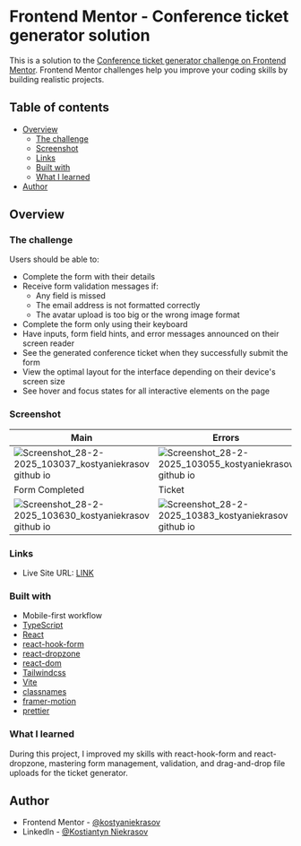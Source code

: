# Frontend Mentor - Conference ticket generator solution

This is a solution to the [Conference ticket generator challenge on Frontend Mentor](https://www.frontendmentor.io/challenges/conference-ticket-generator-oq5gFIU12w). Frontend Mentor challenges help you improve your coding skills by building realistic projects.

## Table of contents

- [Overview](#overview)
  - [The challenge](#the-challenge)
  - [Screenshot](#screenshot)
  - [Links](#links)
  - [Built with](#built-with)
  - [What I learned](#what-i-learned)
- [Author](#author)


## Overview

### The challenge

Users should be able to:

- Complete the form with their details
- Receive form validation messages if:
  - Any field is missed
  - The email address is not formatted correctly
  - The avatar upload is too big or the wrong image format
- Complete the form only using their keyboard
- Have inputs, form field hints, and error messages announced on their screen reader
- See the generated conference ticket when they successfully submit the form
- View the optimal layout for the interface depending on their device's screen size
- See hover and focus states for all interactive elements on the page

### Screenshot

|  Main                                   | Errors                                   |
|-----------------------------------------------|-----------------------------------------------|
| ![Screenshot_28-2-2025_103037_kostyaniekrasov github io](https://github.com/user-attachments/assets/be836ccd-46ca-4f41-8c4d-57e4d658458a)   | ![Screenshot_28-2-2025_103055_kostyaniekrasov github io](https://github.com/user-attachments/assets/af7d5d14-11a3-4a1a-ba41-7fc18a9320f8)   |
| Form Completed                                 | Ticket                                   |
|![Screenshot_28-2-2025_103630_kostyaniekrasov github io](https://github.com/user-attachments/assets/e2b9b818-ad60-45d4-b785-fc3a4a0627fe)   | ![Screenshot_28-2-2025_10383_kostyaniekrasov github io](https://github.com/user-attachments/assets/aa8b303b-e507-4c72-b814-7bc1e438aa7d)  |






### Links

- Live Site URL: [LINK](https://kostyaniekrasov.github.io/ticket-generator/ticket)

### Built with

- Mobile-first workflow
- [TypeScript](https://www.typescriptlang.org/)
- [React](https://reactjs.org/)
- [react-hook-form](https://react-hook-form.com/)
- [react-dropzone](https://react-dropzone.js.org/)
- [react-dom](https://react.dev/reference/react)
- [Tailwindcss](https://tailwindcss.com/)
- [Vite](https://vite.dev/)
- [classnames](https://vite.dev/)
- [framer-motion](https://motion.dev/)
- [prettier](https://prettier.io/)



### What I learned

During this project, I improved my skills with react-hook-form and react-dropzone, mastering form management, validation, and drag-and-drop file uploads for the ticket generator.

## Author

- Frontend Mentor - [@kostyaniekrasov](https://www.frontendmentor.io/profile/kostyaniekrasov)
- LinkedIn - [@Kostiantyn Niekrasov](www.linkedin.com/in/kostiantyn-niekrasov)

